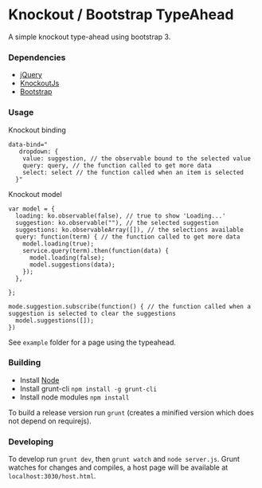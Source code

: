   # Knockout / Bootstrap TypeAhead

A simple knockout type-ahead using bootstrap 3.


### Dependencies

* [jQuery](https://github.com/jquery/jquery)
* [KnockoutJs](https://github.com/knockout/knockout)
* [Bootstrap](https://github.com/twbs/bootstrap)

### Usage

Knockout binding

```
data-bind="
   dropdown: {
    value: suggestion, // the observable bound to the selected value
    query: query, // the function called to get more data
    select: select // the function called when an item is selected
  }"

```

Knockout model

```
var model = {
  loading: ko.observable(false), // true to show 'Loading...'
  suggestion: ko.observable(""), // the selected suggestion
  suggestions: ko.observableArray([]), // the selections available
  query: function(term) { // the function called to get more data
    model.loading(true);
    service.query(term).then(function(data) {
      model.loading(false);
      model.suggestions(data);
    });
  },
  
};

mode.suggestion.subscribe(function() { // the function called when a suggestion is selected to clear the suggestions
  model.suggestions([]);
})
```

See `example` folder for a page using the typeahead.

### Building

* Install [Node](http://nodejs.org/)
* Install grunt-cli `npm install -g grunt-cli`
* Install node modules `npm install`

To build a release version run `grunt` (creates a minified version which does not depend on requirejs).

### Developing

To develop run `grunt dev`, then `grunt watch` and `node server.js`. Grunt watches for changes and compiles, a host page will be available at `localhost:3030/host.html`.